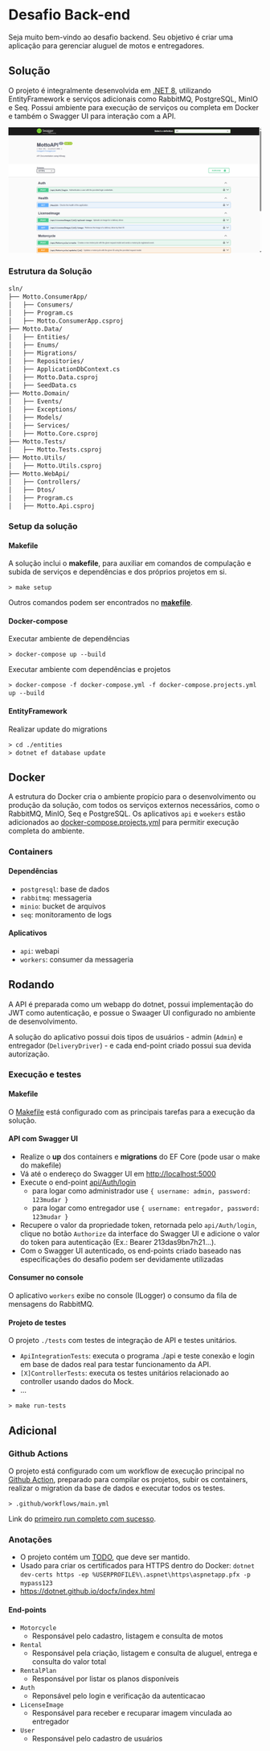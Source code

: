 # Desafio Back-end

Seja muito bem-vindo ao desafio backend. Seu objetivo é criar uma aplicação para gerenciar aluguel de motos e entregadores. 

## Solução

O projeto é integralmente desenvolvida em [.NET 8](https://learn.microsoft.com/en-us/aspnet/core/fundamentals/apis?view=aspnetcore-8.0), utilizando EntityFramework e serviços adicionais como RabbitMQ, PostgreSQL, MinIO e Seq. Possui ambiente para execução de serviços ou completa em Docker e também o Swagger UI para interação com a API.

![Swagger UI rodando no Docker](print_swagger_ui.png?raw=true "Swagger UI rodando no Docker")

### Estrutura da Solução

```
sln/
├── Motto.ConsumerApp/
│   ├── Consumers/
│   ├── Program.cs
│   ├── Motto.ConsumerApp.csproj
├── Motto.Data/
│   ├── Entities/
│   ├── Enums/
│   ├── Migrations/
│   ├── Repositories/
│   ├── ApplicationDbContext.cs
│   ├── Motto.Data.csproj
│   ├── SeedData.cs
├── Motto.Domain/
│   ├── Events/
│   ├── Exceptions/
│   ├── Models/
│   ├── Services/
│   ├── Motto.Core.csproj
├── Motto.Tests/
│   ├── Motto.Tests.csproj
├── Motto.Utils/
│   ├── Motto.Utils.csproj
├── Motto.WebApi/
│   ├── Controllers/
│   ├── Dtos/
│   ├── Program.cs
│   ├── Motto.Api.csproj
```

### Setup da solução

#### Makefile

A solução inclui o __makefile__, para auxiliar em comandos de compulação e subida de serviços e dependências e dos próprios projetos em si. 

```
> make setup
```

Outros comandos podem ser encontrados no [__makefile__](makefile).

#### Docker-compose

Executar ambiente de dependências
```
> docker-compose up --build
```

Executar ambiente com dependências e projetos
```
> docker-compose -f docker-compose.yml -f docker-compose.projects.yml up --build
```

#### EntityFramework

Realizar update do migrations
```
> cd ./entities 
> dotnet ef database update
```

## Docker

A estrutura do Docker cria o ambiente propício para o desenvolvimento ou produção da solução, com todos os serviços externos necessários, como o RabbitMQ, MinIO, Seq e PostgreSQL.  Os aplicativos `api` e `woekers` estão adicionados ao [docker-compose.projects.yml](docker-compose.projects.yml) para permitir execução completa do ambiente.

### Containers

#### Dependências

* `postgresql`: base de dados
* `rabbitmq`: messageria
* `minio`: bucket de arquivos 
* `seq`: monitoramento de logs 

#### Aplicativos

* `api`: webapi
* `workers`: consumer da messageria

## Rodando

A API é preparada como um webapp do dotnet, possui implementação do JWT como autenticação, e possue o Swaager UI configurado no ambiente de desenvolvimento.

A solução do aplicativo possui dois tipos de usuários - admin (`Admin`) e entregador (`DeliveryDriver`) - e cada end-point criado possui sua devida autorização.

### Execução e testes

#### Makefile

O [Makefile](makefile) está configurado com as principais tarefas para a execução da solução.

#### API com Swagger UI

- Realize o __up__ dos containers e __migrations__ do EF Core (pode usar o make do makefile)
- Vá até o endereço do Swagger UI em [http://localhost:5000](http://localhost:5000)
- Execute o end-point [api/Auth/login](http://localhost:5000/swagger/index.html#/Auth/Auth_AuthenticateUser)
    - para logar como administrador use `{ username: admin, password: 123mudar }`
    - para logar como entregador use `{ username: entregador, password: 123mudar }`
- Recupere o valor da propriedade token, retornada pelo `api/Auth/login`, clique no botão `Authorize` da interface do Swagger UI e adicione o valor do token para autenticação (Ex.: Bearer 213das9bn7h21...).
- Com o Swagger UI autenticado, os end-points criado baseado nas especificações do desafio podem ser devidamente utilizadas 

#### Consumer no console

O aplicativo `workers` exibe no console (ILogger) o consumo da fila de mensagens do RabbitMQ.

#### Projeto de testes

O projeto `./tests` com testes de integração de API e testes unitários.

- `ApiIntegrationTests`: executa o programa ./api e teste conexão e login em base de dados real para testar funcionamento da API.
- `[X]ControllerTests`: executa os testes unitários relacionado ao controller usando dados do Mock. 
- ...

```
> make run-tests
```

## Adicional

### Github Actions

O projeto está configurado com um workflow de execução principal no [Github Action](https://github.com/Mucaccino/Desafio-BackEnd/actions), preparado para compilar os projetos, subir os containers, realizar o migration da base de dados e executar todos os testes.

```
> .github/workflows/main.yml
```

Link do [primeiro run completo com sucesso](https://github.com/Mucaccino/Desafio-BackEnd/actions/runs/9165020101).

### Anotações

- O projeto contém um [TODO](TODO.md), que deve ser mantido.
- Usado para criar os certificados para HTTPS dentro do Docker:
`dotnet dev-certs https -ep %USERPROFILE%\.aspnet\https\aspnetapp.pfx -p mypass123`
- https://dotnet.github.io/docfx/index.html

#### End-points

- `Motorcycle`
    - Responsável pelo cadastro, listagem e consulta de motos
- `Rental`
    - Responsável pela criação, listagem e consulta de aluguel, entrega e consulta do valor total
- `RentalPlan`
    - Responsável por listar os planos disponíveis
- `Auth`
    - Reponsável pelo login e verificação da autenticacao
- `LicenseImage`
    - Responsável para receber e recuparar imagem vinculada ao entregador
- `User`
    - Responsável pelo cadastro de usuários